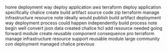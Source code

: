 home deployment way deploy application aws terraform deploy application specifically chalice create build artifact source code zip terraform manage infrastructure resource note ideally would publish build artifact deployment way deployment process could happen independently build process note begin well convert json data created chalice hcl add resource needed going forward module create reusable component consequence pro terraform manage infrastructure resource support reusable module large community con deployment managed chalice previous